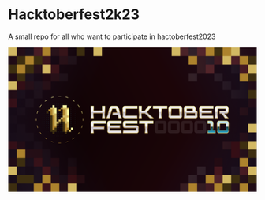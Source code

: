 # Hacktoberfest2k23

A small repo for all who want to participate in hactoberfest2023

![](hacktober_banner.png)
